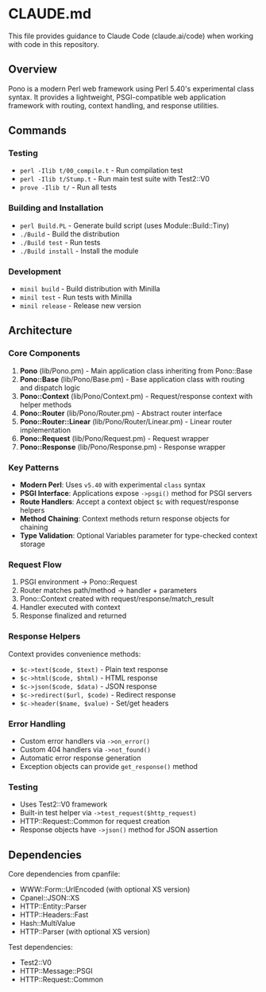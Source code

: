 # CLAUDE.md

This file provides guidance to Claude Code (claude.ai/code) when working with code in this repository.

## Overview

Pono is a modern Perl web framework using Perl 5.40's experimental class syntax. It provides a lightweight, PSGI-compatible web application framework with routing, context handling, and response utilities.

## Commands

### Testing
- `perl -Ilib t/00_compile.t` - Run compilation test
- `perl -Ilib t/Stump.t` - Run main test suite with Test2::V0
- `prove -Ilib t/` - Run all tests

### Building and Installation
- `perl Build.PL` - Generate build script (uses Module::Build::Tiny)
- `./Build` - Build the distribution
- `./Build test` - Run tests
- `./Build install` - Install the module

### Development
- `minil build` - Build distribution with Minilla
- `minil test` - Run tests with Minilla
- `minil release` - Release new version

## Architecture

### Core Components

1. **Pono** (lib/Pono.pm) - Main application class inheriting from Pono::Base
2. **Pono::Base** (lib/Pono/Base.pm) - Base application class with routing and dispatch logic
3. **Pono::Context** (lib/Pono/Context.pm) - Request/response context with helper methods
4. **Pono::Router** (lib/Pono/Router.pm) - Abstract router interface
5. **Pono::Router::Linear** (lib/Pono/Router/Linear.pm) - Linear router implementation
6. **Pono::Request** (lib/Pono/Request.pm) - Request wrapper
7. **Pono::Response** (lib/Pono/Response.pm) - Response wrapper

### Key Patterns

- **Modern Perl**: Uses `v5.40` with experimental `class` syntax
- **PSGI Interface**: Applications expose `->psgi()` method for PSGI servers
- **Route Handlers**: Accept a context object `$c` with request/response helpers
- **Method Chaining**: Context methods return response objects for chaining
- **Type Validation**: Optional Variables parameter for type-checked context storage

### Request Flow

1. PSGI environment → Pono::Request
2. Router matches path/method → handler + parameters
3. Pono::Context created with request/response/match_result
4. Handler executed with context
5. Response finalized and returned

### Response Helpers

Context provides convenience methods:
- `$c->text($code, $text)` - Plain text response
- `$c->html($code, $html)` - HTML response
- `$c->json($code, $data)` - JSON response
- `$c->redirect($url, $code)` - Redirect response
- `$c->header($name, $value)` - Set/get headers

### Error Handling

- Custom error handlers via `->on_error()`
- Custom 404 handlers via `->not_found()`
- Automatic error response generation
- Exception objects can provide `get_response()` method

### Testing

- Uses Test2::V0 framework
- Built-in test helper via `->test_request($http_request)`
- HTTP::Request::Common for request creation
- Response objects have `->json()` method for JSON assertion

## Dependencies

Core dependencies from cpanfile:
- WWW::Form::UrlEncoded (with optional XS version)
- Cpanel::JSON::XS
- HTTP::Entity::Parser
- HTTP::Headers::Fast
- Hash::MultiValue
- HTTP::Parser (with optional XS version)

Test dependencies:
- Test2::V0
- HTTP::Message::PSGI
- HTTP::Request::Common